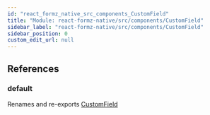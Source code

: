 ```yaml
---
id: "react_formz_native_src_components_CustomField"
title: "Module: react-formz-native/src/components/CustomField"
sidebar_label: "react-formz-native/src/components/CustomField"
sidebar_position: 0
custom_edit_url: null
---
```


## References

### default

Renames and re-exports [CustomField](react_formz_native_src_components_CustomField_CustomField.md#customfield)
